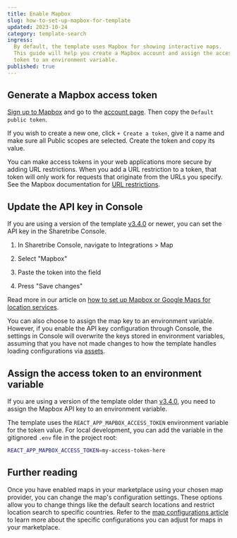 ```yaml
---
title: Enable Mapbox
slug: how-to-set-up-mapbox-for-template
updated: 2023-10-24
category: template-search
ingress:
  By default, the template uses Mapbox for showing interactive maps.
  This guide will help you create a Mapbox account and assign the access
  token to an environment variable.
published: true
---
```


## Generate a Mapbox access token

[Sign up to Mapbox](https://account.mapbox.com/auth/signup/) and go to
the [account page](https://account.mapbox.com/). Then copy the
`Default public token`.

If you wish to create a new one, click `+ Create a token`, give it a
name and make sure all Public scopes are selected. Create the token and
copy its value.

You can make access tokens in your web applications more secure by
adding URL restrictions. When you add a URL restriction to a token, that
token will only work for requests that originate from the URLs you
specify. See the Mapbox documentation for
[URL restrictions](https://docs.mapbox.com/accounts/overview/tokens/#url-restrictions).

## Update the API key in Console

If you are using a version of the template
[v3.4.0](https://github.com/sharetribe/web-template/releases/tag/v3.4.0)
or newer, you can set the API key in the Sharetribe Console.

1. In Sharetribe Console, navigate to Integrations > Map

2. Select "Mapbox"

3. Paste the token into the field

4. Press "Save changes"

Read more in our article on
[how to set up Mapbox or Google Maps for location services](https://www.sharetribe.com/help/en/articles/8676185-how-to-set-up-mapbox-or-google-maps-for-location-services).

You can also choose to assign the map key to an environment variable.
However, if you enable the API key configuration through Console, the
settings in Console will overwrite the keys stored in environment
variables, assuming that you have not made changes to how the template
handles loading configurations via [assets](/references/assets/).

## Assign the access token to an environment variable

If you are using a version of the template older than
[v3.4.0](https://github.com/sharetribe/web-template/releases/tag/v3.4.0),
you need to assign the Mapbox API key to an environment variable.

The template uses the `REACT_APP_MAPBOX_ACCESS_TOKEN` environment
variable for the token value. For local development, you can add the
variable in the gitignored `.env` file in the project root:

```bash
REACT_APP_MAPBOX_ACCESS_TOKEN=my-access-token-here
```

## Further reading

Once you have enabled maps in your marketplace using your chosen map
provider, you can change the map's configuration settings. These options
allow you to change things like the default search locations and
restrict location search to specific countries. Refer to the
[map configurations article](/template/configure-maps/) to learn more
about the specific configurations you can adjust for maps in your
marketplace.
